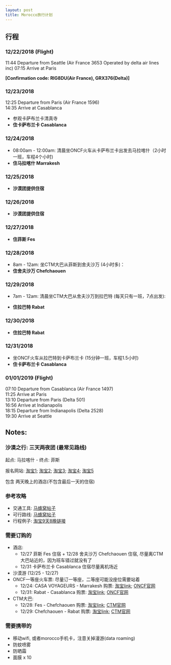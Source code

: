 ```yaml
---
layout: post
title: Morocco旅行计划
---
```


## 行程

### 12/22/2018 (Flight)
11:44	Departure from Seattle (Air France 3653 Operated by delta air lines inc)                                                   07:15	Arrive at Paris 

**[Confirmation code: RIG8DU(Air France), GRX376(Delta)]** 

### 12/23/2018
12:25	Departure from Paris (Air France 1596)  
14:35	Arrive at Casablanca  
* 参观卡萨布兰卡清真寺
* **住卡萨布兰卡 Casablanca**

### 12/24/2018 

* 08:00am - 12:00am: 清晨坐ONCF火车从卡萨布兰卡出发去马拉喀什（2小时一班，车程4个小时)
* **住马拉喀什 Marrakesh**

### 12/25/2018 

* **沙漠团提供住宿**

### 12/26/2018 

* **沙漠团提供住宿**

### 12/27/2018 

* **住菲斯 Fes**

### 12/28/2018 

* 8am - 12am: 坐CTM大巴从菲斯到舍夫沙万 (4小时多)：
* **住舍夫沙万 Chefchaouen**

### 12/29/2018 

* 7am - 12am: 清晨坐CTM大巴从舍夫沙万到拉巴特 (每天只有一班，7点出发):

* **住拉巴特 Rabat**

### 12/30/2018 

* **住拉巴特 Rabat** 

### 12/31/2018  

* 坐ONCF火车从拉巴特到卡萨布兰卡 (15分钟一班，车程1.5小时)
* **住卡萨布兰卡 Casablanca**

### 01/01/2019 (Flight)
07:10	Departure from Casablanca (Air France 1497)  
11:25	Arrive at Paris  
13:10	Departure from Paris (Delta 501)  
16:56	Arrive at Indianapolis  
18:15	Departure from Indianapolis (Delta 2528)  
19:30	Arrive at Seattle  


## Notes: 

### 沙漠之行: 三天两夜团 (最常见路线) 
起点: 马拉喀什 - 终点: 菲斯

报名网站: [淘宝1](https://traveldetail.fliggy.com/item.htm?spm=a230r.1.14.6.321c16b7EujVfo&id=565110136728&ad_id=&am_id=&cm_id=140105335569ed55e27b&pm_id=&abbucket=12&smToken=77e2c4fd50ce4c9c9e59d5809277888a&smSign=%2BUWVDE7Uoj9qOhIpnjB0%2Bg%3D%3D); [淘宝2](https://traveldetail.fliggy.com/item.htm?spm=a230r.1.14.27.321c16b7EujVfo&id=561561838847&ns=1&abbucket=12&smToken=2e684ff5d4c945868a9f5523e00951ea&smSign=ADWgFFnnxIhk0%2BITo9Gamg%3D%3D); [淘宝3](https://traveldetail.fliggy.com/item.htm?spm=a230r.1.14.52.321c16b7EujVfo&id=563022484468&ns=1&abbucket=12&smToken=044ca80d04ec430680814799d4e94d82&smSign=SOL6hN1cfoUwkDaF3fSEfg%3D%3D); [淘宝4](https://traveldetail.taobao.com/item.htm?spm=a230r.1.14.66.321c16b7EujVfo&smSign=N6ypnUPj/j6vWxxBm6qenQ==&abbucket=12&ns=1&id=561266459809&smToken=08fec51b9d114c0b8b9112046ecb71fb&); [淘宝5](https://traveldetail.fliggy.com/item.htm?spm=a230r.1.14.86.40ba649cWTyuCx&id=557891706848&ns=1&abbucket=12&smToken=c5a3adb49b8646f593ec2d8d0c8d41d8&smSign=3UZFgJP57QoXs3aBMirjlg%3D%3D)

包含 两天晚上的酒店(不包含最后一天的住宿)

### 参考攻略

* 交通工具: [马蜂窝帖子](http://www.mafengwo.cn/gonglve/ziyouxing/15132.html)
* 可行路线: [马蜂窝帖子](http://www.mafengwo.cn/gonglve/ziyouxing/11853.html)
* 行程例子: [淘宝9天8晚链接](https://traveldetail.fliggy.com/item.htm?spm=a230r.1.14.13.5a546f6dHPJ8yk&id=558390960997&ad_id=&am_id=&cm_id=140105335569ed55e27b&pm_id=&abbucket=12&smToken=1c669be64e04410eaec05c43040b44e9&smSign=GKC4QIyZTzsIjDT9bms4Qg%3D%3D)

### 需要订购的 

* 酒店: 
   + 12/27 菲斯 Fes 住宿 + 12/28 舍夫沙万 Chefchaouen 住宿, 尽量离CTM大巴站近的，因为班车错过就没有了
   + 12/31 卡萨布兰卡 Casablanca 住宿尽量离机场近
* 沙漠游 (12/25 - 12/27)
* ONCF一等座火车票: 尽量订一等座，二等座可能没座位需要站着
   + 12/24: CASA VOYAGEURS - Marrakesh 
   购票: [淘宝link](https://traveldetail.fliggy.com/item.htm?spm=a230r.1.14.20.312f2620WXZWnY&id=565499769738&ns=1&abbucket=12&smToken=b3c75e217fe245cb9753c4b982316493&smSign=PsaMhlJjAkEZPTpGRwbFWg%3D%3D); [ONCF官网](https://www.oncf-voyages.ma/)
   + 12/31: Rabat - Casablanca
   购票: [淘宝link](https://traveldetail.fliggy.com/item.htm?spm=a230r.1.14.115.3b2e9675JgtIkv&id=566378735008&ns=1&abbucket=12&smToken=7ca61112970b428dab9555b4465e759f&smSign=TDCvZedoRYgDcIJo7Agt7Q%3D%3D); [ONCF官网](https://www.oncf-voyages.ma/)
* CTM大巴: 
   + 12/28: Fes - Chefchaouen
   购票: [淘宝link](https://traveldetail.fliggy.com/item.htm?spm=a230r.1.14.15.7ade275dbJaYfc&id=566056852188&ns=1&abbucket=12&smToken=2ced5bae210a448f87ed88c6dc4bb3c1&smSign=t5Y0dMkWLpR3H5Tgs0PBVw%3D%3D); [CTM官网](http://www.ctm.ma/)
   + 12/29: Chefchaouen - Rabat
   购票: [淘宝link](https://traveldetail.taobao.com/item.htm?spm=a230r.1.14.58.3c8f3c45ARSWyb&abbucket=12&ns=1&id=568745053981&#detail); [CTM官网](http://www.ctm.ma/)

### 需要携带的

* 移动wifi, 或者morocco手机卡，注意关掉漫游(data roaming)
* 防蚊喷雾
* 防晒霜
* 面膜 x 10




